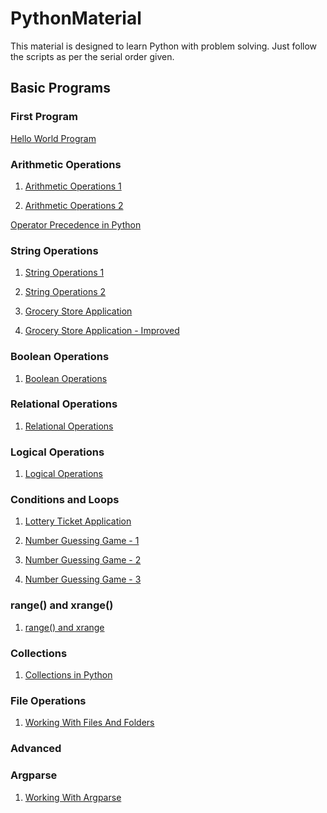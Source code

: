 # PythonMaterial
This material is designed to learn Python with problem solving.
Just follow the scripts as per the serial order given.

## Basic Programs 
### First Program 

[Hello World Program](https://github.com/udhayprakash/PythonMaterial/blob/master/00_hellowWorld.py)

### Arithmetic Operations

1. [Arithmetic Operations 1](https://github.com/udhayprakash/PythonMaterial/blob/master/01_ArithmeticOperations.py)

2. [Arithmetic Operations 2](https://github.com/udhayprakash/PythonMaterial/blob/master/01_ArithmeticOperations2.py)

[Operator Precedence in Python](https://github.com/udhayprakash/PythonMaterial/blob/master/operator_precedence.txt)


### String Operations
1. [String Operations 1](https://github.com/udhayprakash/PythonMaterial/blob/master/02_StringOperations1.py)

2. [String Operations 2](https://github.com/udhayprakash/PythonMaterial/blob/master/02_StringOperations2.py)

3. [Grocery Store Application](https://github.com/udhayprakash/PythonMaterial/blob/master/03_groceryStoreApplication.py)

4. [Grocery Store Application - Improved](https://github.com/udhayprakash/PythonMaterial/blob/master/03_groceryStoreApplication2.py)

### Boolean Operations
1. [Boolean Operations](https://github.com/udhayprakash/PythonMaterial/blob/master/04_booleanOperations.py)

### Relational Operations
1. [Relational Operations](https://github.com/udhayprakash/PythonMaterial/blob/master/05_relationalOperations.py)

### Logical Operations
1. [Logical Operations](https://github.com/udhayprakash/PythonMaterial/blob/master/06_logicalOperations.py)

### Conditions and Loops
1. [Lottery Ticket Application](https://github.com/udhayprakash/PythonMaterial/blob/master/08_lotteryTicket.py)

2. [Number Guessing Game - 1](https://github.com/udhayprakash/PythonMaterial/blob/master/09_numberGuessGame.py)

3. [Number Guessing Game - 2](https://github.com/udhayprakash/PythonMaterial/blob/master/09_numberGuessingGame2.py)

4. [Number Guessing Game - 3](https://github.com/udhayprakash/PythonMaterial/blob/master/09_numberGuessingGame3.py)

### range() and xrange()
1. [range() and xrange](https://github.com/udhayprakash/PythonMaterial/blob/master/10_rangeNxrange.py)

### Collections 
1. [Collections in Python](https://github.com/udhayprakash/PythonMaterial/blob/master/11_collections.py)

### File Operations 
1. [Working With Files And Folders](https://github.com/udhayprakash/PythonMaterial/blob/master/workingWithFilesAndFolders.py)



### Advanced
### Argparse
1. [Working With Argparse](https://github.com/udhayprakash/PythonMaterial/blob/master/argparsedemo.py)